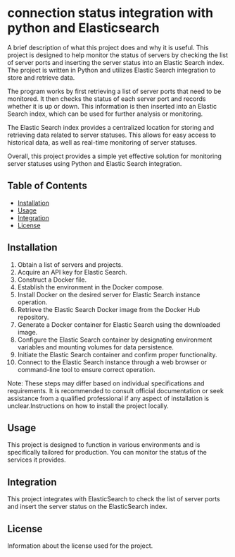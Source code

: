 # connection status integration with python and Elasticsearch

A brief description of what this project does and why it is useful.
This project is designed to help monitor the status of servers by checking the list of server ports and inserting the server status into an Elastic Search index. The project is written in Python and utilizes Elastic Search integration to store and retrieve data.

The program works by first retrieving a list of server ports that need to be monitored. It then checks the status of each server port and records whether it is up or down. This information is then inserted into an Elastic Search index, which can be used for further analysis or monitoring.

The Elastic Search index provides a centralized location for storing and retrieving data related to server statuses. This allows for easy access to historical data, as well as real-time monitoring of server statuses.

Overall, this project provides a simple yet effective solution for monitoring server statuses using Python and Elastic Search integration.
## Table of Contents

- [Installation](#installation)
- [Usage](#usage)
- [Integration](#integration)
- [License](#license)

## Installation

1. Obtain a list of servers and projects.
2. Acquire an API key for Elastic Search.
3. Construct a Docker file.
4. Establish the environment in the Docker compose.
5. Install Docker on the desired server for Elastic Search instance operation.
6. Retrieve the Elastic Search Docker image from the Docker Hub repository.
7. Generate a Docker container for Elastic Search using the downloaded image.
8. Configure the Elastic Search container by designating environment variables and mounting volumes for data persistence.
9. Initiate the Elastic Search container and confirm proper functionality.
10. Connect to the Elastic Search instance through a web browser or command-line tool to ensure correct operation.

Note: These steps may differ based on individual specifications and requirements. It is recommended to consult official documentation or seek assistance from a qualified professional if any aspect of installation is unclear.Instructions on how to install the project locally.

## Usage

This project is designed to function in various environments and is specifically tailored for production. You can monitor the status of the services it provides.
## Integration

This project integrates with ElasticSearch to check the list of server ports and insert the server status on the ElasticSearch index.

## License

Information about the license used for the project.
